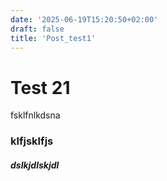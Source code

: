 ```yaml
---
date: '2025-06-19T15:20:50+02:00'
draft: false
title: 'Post_test1'
---
```


# Test 21

fsklfnlkdsna


### klfjsklfjs

##### dslkjdlskjdl